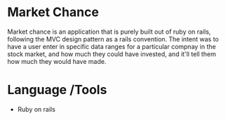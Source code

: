 # Market Chance
  
  Market chance is an application that is purely built out of ruby on rails, following the MVC design pattern as a rails convention. The intent was to have a user enter in specific data ranges for a particular compnay in the stock market, and how much they could have invested, and it'll tell them how much they would have made. 
  
 # Language /Tools
   - Ruby on rails 
  
  
  
  

